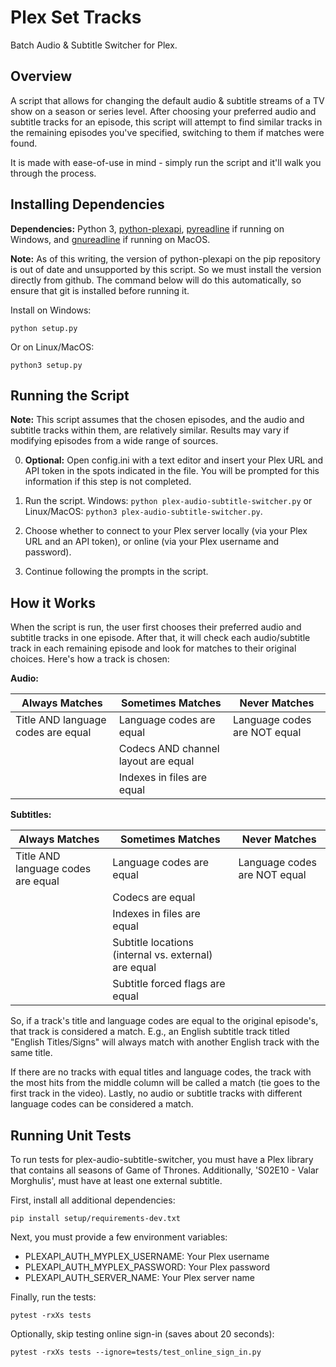 Plex Set Tracks
====================================
Batch Audio & Subtitle Switcher for Plex.

Overview
--------
A script that allows for changing the default audio & subtitle streams of a TV show on a season or 
series level. After choosing your preferred audio and subtitle tracks for an episode, this script 
will attempt to find similar tracks in the remaining episodes you've specified, switching to them 
if matches were found.

It is made with ease-of-use in mind - simply run the script and it'll walk you through the process.

Installing Dependencies
-----------------------
**Dependencies:** Python 3, [python-plexapi](https://github.com/pkkid/python-plexapi), 
[pyreadline](https://github.com/pyreadline/pyreadline) if running on Windows, and
[gnureadline](https://pypi.org/project/gnureadline/) if running on MacOS.

**Note:** As of this writing, the version of python-plexapi on the pip repository is out of date 
and unsupported by this script. So we must install the version directly from github. The command
below will do this automatically, so ensure that git is installed before running it.

Install on Windows:

    python setup.py
    
Or on Linux/MacOS:

    python3 setup.py

Running the Script
------------------
**Note:** This script assumes that the chosen episodes, and the audio and subtitle tracks within 
them, are relatively similar. Results may vary if modifying episodes from a wide range of sources.

0. **Optional:** Open config.ini with a text editor and insert your Plex URL and API token in the 
spots indicated in the file. You will be prompted for this information if this step is not 
completed.

1. Run the script.  Windows: ```python plex-audio-subtitle-switcher.py``` or Linux/MacOS: 
```python3 plex-audio-subtitle-switcher.py```.

2. Choose whether to connect to your Plex server locally (via your Plex URL and an API token), or 
online (via your Plex username and password).

3. Continue following the prompts in the script.

How it Works
------------
When the script is run, the user first chooses their preferred audio and subtitle tracks in one 
episode. After that, it will check each audio/subtitle track in each remaining episode and look for 
matches to their original choices.  Here's how a track is chosen:

**Audio:**

Always Matches | Sometimes Matches | Never Matches
-------------- | ----------------- | -------------
Title AND language codes are equal | Language codes are equal | Language codes are NOT equal
|| Codecs AND channel layout are equal ||
|| Indexes in files are equal ||

**Subtitles:**

Always Matches | Sometimes Matches | Never Matches
-------------- | ----------------- | -------------
Title AND language codes are equal | Language codes are equal | Language codes are NOT equal
|| Codecs are equal ||
|| Indexes in files are equal ||
|| Subtitle locations (internal vs. external) are equal ||
|| Subtitle forced flags are equal ||

So, if a track's title and language codes are equal to the original episode's, that track is 
considered a match. E.g., an English subtitle track titled "English Titles/Signs" will always match 
with another English track with the same title.

If there are no tracks with equal titles and language codes, the track with the most hits from the 
middle column will be called a match (tie goes to the first track in the video).  Lastly, no audio 
or subtitle tracks with different language codes can be considered a match.

Running Unit Tests
------------------
To run tests for plex-audio-subtitle-switcher, you must have a Plex library that contains all seasons of Game of
Thrones. Additionally, 'S02E10 - Valar Morghulis', must have at least one external subtitle.

First, install all additional dependencies:

    pip install setup/requirements-dev.txt

Next, you must provide a few environment variables:

* PLEXAPI_AUTH_MYPLEX_USERNAME: Your Plex username
* PLEXAPI_AUTH_MYPLEX_PASSWORD: Your Plex password
* PLEXAPI_AUTH_SERVER_NAME: Your Plex server name

Finally, run the tests:

    pytest -rxXs tests
    
Optionally, skip testing online sign-in (saves about 20 seconds):

    pytest -rxXs tests --ignore=tests/test_online_sign_in.py
